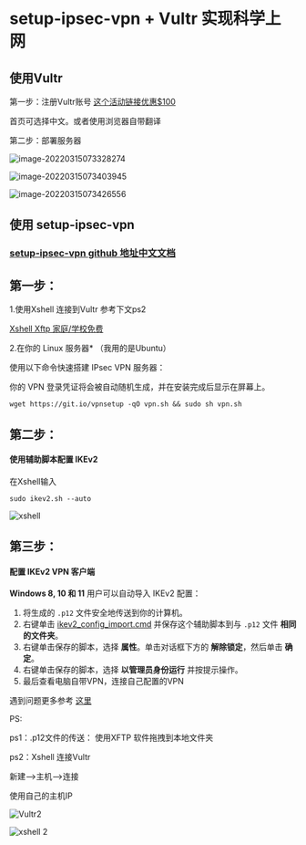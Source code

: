# setup-ipsec-vpn + Vultr 实现科学上网

## 使用Vultr

第一步：注册Vultr账号 [这个活动链接优惠$100](https://www.vultr.com/?ref=9075619-8H) 

首页可选择中文。或者使用浏览器自带翻译

第二步：部署服务器

![image-20220315073328274](https://user-images.githubusercontent.com/27181965/158284083-ad380c63-fe73-4b7a-8214-412d877659ff.png)

![image-20220315073403945](https://user-images.githubusercontent.com/27181965/158284091-8d97f82c-8466-4944-b853-e9b1ad12b4c8.png)

![image-20220315073426556](https://user-images.githubusercontent.com/27181965/158284093-ccfbc2d5-c30e-456d-9f98-e381a7dd953b.png)

## 使用 setup-ipsec-vpn

###   [setup-ipsec-vpn github 地址中文文档](https://github.com/hwdsl2/setup-ipsec-vpn/blob/master/README-zh.md)

## 第一步：

1.使用Xshell 连接到Vultr 参考下文ps2

[Xshell Xftp 家庭/学校免费](https://www.xshell.com/zh/free-for-home-school/)

2.在你的 Linux 服务器* （我用的是Ubuntu）

使用以下命令快速搭建 IPsec VPN 服务器：

你的 VPN 登录凭证将会被自动随机生成，并在安装完成后显示在屏幕上。	

```shell
wget https://git.io/vpnsetup -qO vpn.sh && sudo sh vpn.sh
```

## 第二步：

#### 使用辅助脚本配置 IKEv2

在Xshell输入

```shell
sudo ikev2.sh --auto
```

![xshell](https://user-images.githubusercontent.com/27181965/158284101-24d9ad94-ef7c-4b89-842d-a6257e3447cf.png)

## 第三步：

#### 配置 IKEv2 VPN 客户端

**Windows 8, 10 和 11** 用户可以自动导入 IKEv2 配置：

1. 将生成的 `.p12` 文件安全地传送到你的计算机。
2. 右键单击 [ikev2_config_import.cmd](https://github.com/hwdsl2/vpn-extras/releases/latest/download/ikev2_config_import.cmd) 并保存这个辅助脚本到与 `.p12` 文件 **相同的文件夹**。
3. 右键单击保存的脚本，选择 **属性**。单击对话框下方的 **解除锁定**，然后单击 **确定**。
4. 右键单击保存的脚本，选择 **以管理员身份运行** 并按提示操作。
5. 最后查看电脑自带VPN，连接自己配置的VPN

遇到问题更多参考 [这里](https://github.com/hwdsl2/setup-ipsec-vpn/blob/master/docs/ikev2-howto-zh.md)

PS:

ps1：.p12文件的传送： 使用XFTP 软件拖拽到本地文件夹

ps2：Xshell 连接Vultr

新建-->主机-->连接

使用自己的主机IP 

![Vultr2 ](https://user-images.githubusercontent.com/27181965/158284096-1bbc94b2-c731-4c35-9a74-fa6c4999a24b.png)

![xshell 2](https://user-images.githubusercontent.com/27181965/158284099-c89c0d02-7e3d-4880-ade3-388c78b9706c.png)

